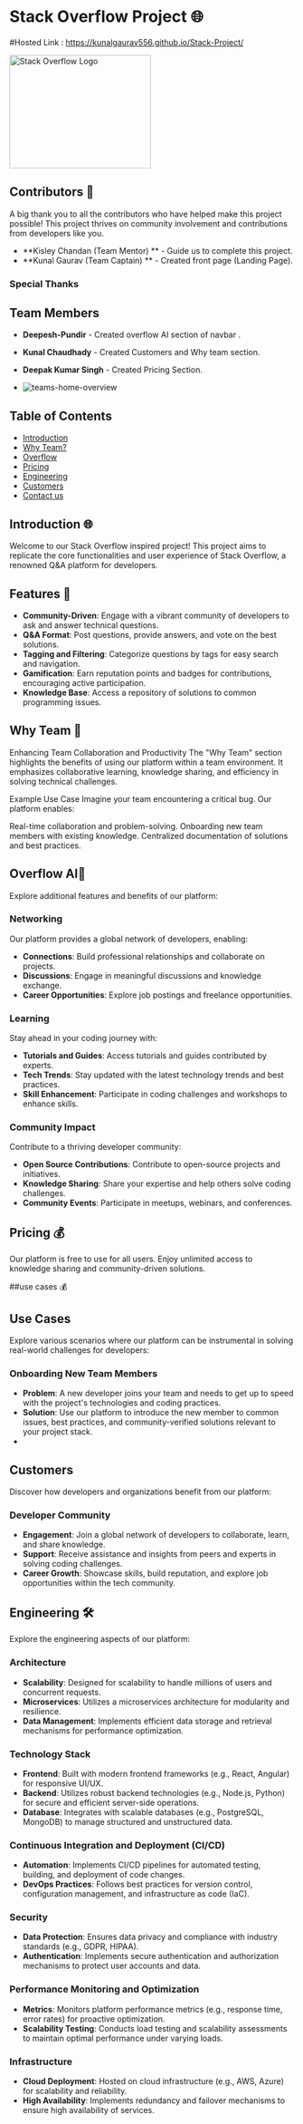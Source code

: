 # Stack Overflow Project 🌐

#Hosted Link : https://kunalgaurav556.github.io/Stack-Project/

<img src="https://upload.wikimedia.org/wikipedia/commons/e/ef/Stack_Overflow_icon.svg" alt="Stack Overflow Logo" width="250" height="200">

## Contributors 👥

A big thank you to all the contributors who have helped make this project possible! This project thrives on community involvement and contributions from developers like you.

- **Kisley Chandan (Team Mentor) ** - Guide us to complete this project.
- **Kunal Gaurav (Team Captain) ** - Created front page (Landing Page).

### Special Thanks
## Team Members
- **Deepesh-Pundir** - Created overflow AI section of navbar .
- **Kunal Chaudhady** - Created Customers and Why team section.
- **Deepak Kumar Singh** - Created Pricing Section.

- ![teams-home-overview](https://github.com/KunalGaurav556/Stack-Project/assets/145253265/93a52b0c-4f1e-4997-8ce0-95dec375e6fb)


## Table of Contents
- [Introduction](https://github.com/KunalGaurav556/Stack-Project/blob/main/index.html)
- [Why Team?](https://github.com/KunalGaurav556/Stack-Project/blob/main/Kunal%20Chaudhary/Customer_Success.html)
- [Overflow](https://github.com/KunalGaurav556/Stack-Project/blob/main/src/overflow-ai.html)
- [Pricing](https://github.com/KunalGaurav556/Stack-Project/blob/main/pricing.html)
- [Engineering](https://github.com/KunalGaurav556/Stack-Project/blob/main/src/Engineering.html)
- [Customers](https://github.com/KunalGaurav556/Stack-Project/blob/main/Kunal%20Chaudhary/Customer.html)
- [Contact us](#contact)

## Introduction 🌐

Welcome to our Stack Overflow inspired project! This project aims to replicate the core functionalities and user experience of Stack Overflow, a renowned Q&A platform for developers.

## Features 🚀

- **Community-Driven**: Engage with a vibrant community of developers to ask and answer technical questions.
- **Q&A Format**: Post questions, provide answers, and vote on the best solutions.
- **Tagging and Filtering**: Categorize questions by tags for easy search and navigation.
- **Gamification**: Earn reputation points and badges for contributions, encouraging active participation.
- **Knowledge Base**: Access a repository of solutions to common programming issues.

## Why Team 🤝
Enhancing Team Collaboration and Productivity
The "Why Team" section highlights the benefits of using our platform within a team environment. It emphasizes collaborative learning, knowledge sharing, and efficiency in solving technical challenges.



Example Use Case
Imagine your team encountering a critical bug. Our platform enables:

Real-time collaboration and problem-solving.
Onboarding new team members with existing knowledge.
Centralized documentation of solutions and best practices.

## Overflow AI🌊



Explore additional features and benefits of our platform:

### Networking

Our platform provides a global network of developers, enabling:

- **Connections**: Build professional relationships and collaborate on projects.
- **Discussions**: Engage in meaningful discussions and knowledge exchange.
- **Career Opportunities**: Explore job postings and freelance opportunities.

### Learning

Stay ahead in your coding journey with:

- **Tutorials and Guides**: Access tutorials and guides contributed by experts.
- **Tech Trends**: Stay updated with the latest technology trends and best practices.
- **Skill Enhancement**: Participate in coding challenges and workshops to enhance skills.

### Community Impact

Contribute to a thriving developer community:

- **Open Source Contributions**: Contribute to open-source projects and initiatives.
- **Knowledge Sharing**: Share your expertise and help others solve coding challenges.
- **Community Events**: Participate in meetups, webinars, and conferences.

## Pricing 💰

Our platform is free to use for all users. Enjoy unlimited access to knowledge sharing and community-driven solutions.


##use cases 💰
## Use Cases

Explore various scenarios where our platform can be instrumental in solving real-world challenges for developers:

### Onboarding New Team Members



- **Problem**: A new developer joins your team and needs to get up to speed with the project's technologies and coding practices.
- **Solution**: Use our platform to introduce the new member to common issues, best practices, and community-verified solutions relevant to your project stack.
- 

## Customers

Discover how developers and organizations benefit from our platform:

### Developer Community

- **Engagement**: Join a global network of developers to collaborate, learn, and share knowledge.
- **Support**: Receive assistance and insights from peers and experts in solving coding challenges.
- **Career Growth**: Showcase skills, build reputation, and explore job opportunities within the tech community.


## Engineering 🛠️

Explore the engineering aspects of our platform:

### Architecture

- **Scalability**: Designed for scalability to handle millions of users and concurrent requests.
- **Microservices**: Utilizes a microservices architecture for modularity and resilience.
- **Data Management**: Implements efficient data storage and retrieval mechanisms for performance optimization.

### Technology Stack

- **Frontend**: Built with modern frontend frameworks (e.g., React, Angular) for responsive UI/UX.
- **Backend**: Utilizes robust backend technologies (e.g., Node.js, Python) for secure and efficient server-side operations.
- **Database**: Integrates with scalable databases (e.g., PostgreSQL, MongoDB) to manage structured and unstructured data.

### Continuous Integration and Deployment (CI/CD)

- **Automation**: Implements CI/CD pipelines for automated testing, building, and deployment of code changes.
- **DevOps Practices**: Follows best practices for version control, configuration management, and infrastructure as code (IaC).

### Security


- **Data Protection**: Ensures data privacy and compliance with industry standards (e.g., GDPR, HIPAA).
- **Authentication**: Implements secure authentication and authorization mechanisms to protect user accounts and data.

### Performance Monitoring and Optimization


- **Metrics**: Monitors platform performance metrics (e.g., response time, error rates) for proactive optimization.
- **Scalability Testing**: Conducts load testing and scalability assessments to maintain optimal performance under varying loads.

### Infrastructure


- **Cloud Deployment**: Hosted on cloud infrastructure (e.g., AWS, Azure) for scalability and reliability.
- **High Availability**: Implements redundancy and failover mechanisms to ensure high availability of services.

